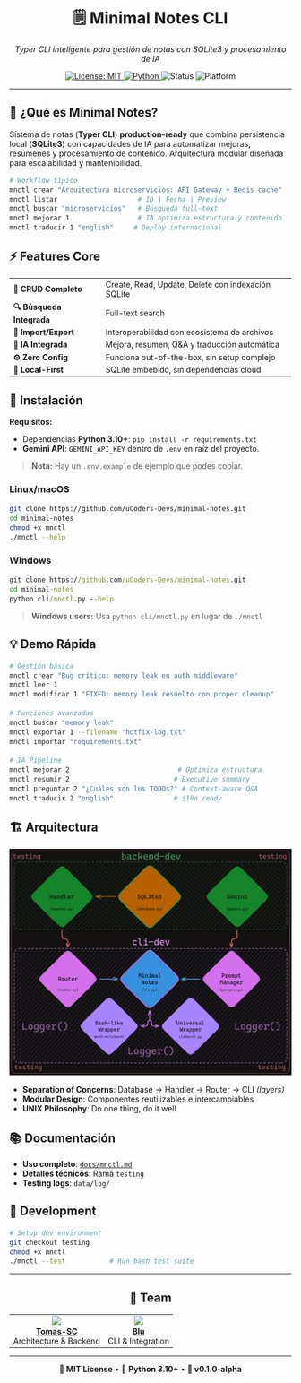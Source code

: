 <p align="center">
  <h1 align="center">🗒️ Minimal Notes CLI</h1>
  <p align="center"><i>Typer CLI inteligente para gestión de notas con SQLite3 y procesamiento de IA</i></p>
  <p align="center">
    <a href="https://opensource.org/licenses/MIT">
      <img src="https://img.shields.io/badge/License-MIT-yellow.svg" alt="License: MIT">
    </a>
    <a href="https://python.org/">
      <img src="https://img.shields.io/badge/Python-3.10+-blue.svg" alt="Python">
    </a>
    <img src="https://img.shields.io/badge/Status-Alpha-orange.svg" alt="Status">
    <img src="https://img.shields.io/badge/Platform-Linux%20%7C%20Windows-lightgrey.svg" alt="Platform">
  </p>
</p>

---

## 🎯 ¿Qué es Minimal Notes?

Sistema de notas (**Typer CLI**) **production-ready** que combina persistencia local (**SQLite3**) con capacidades de IA para automatizar mejoras, resúmenes y procesamiento de contenido. Arquitectura modular diseñada para escalabilidad y mantenibilidad.

```bash
# Workflow típico
mnctl crear "Arquitectura microservicios: API Gateway + Redis cache"
mnctl listar                    # ID | Fecha | Preview
mnctl buscar "microservicios"   # Búsqueda full-text
mnctl mejorar 1                 # IA optimiza estructura y contenido
mnctl traducir 1 "english"     # Deploy internacional
```

## ⚡ Features Core

<table>
<tr>
<td><b>🔧 CRUD Completo</b></td>
<td>Create, Read, Update, Delete con indexación SQLite</td>
</tr>
<tr>
<td><b>🔍 Búsqueda Integrada</b></td>
<td>Full-text search </td>
</tr>
<tr>
<td><b>📁 Import/Export</b></td>
<td>Interoperabilidad con ecosistema de archivos</td>
</tr>
<tr>
<td><b>🤖 IA Integrada</b></td>
<td>Mejora, resumen, Q&A y traducción automática</td>
</tr>
<tr>
<td><b>⚙️ Zero Config</b></td>
<td>Funciona out-of-the-box, sin setup complejo</td>
</tr>
<tr>
<td><b>💾 Local-First</b></td>
<td>SQLite embebido, sin dependencias cloud</td>
</tr>
</table>

## 🚀 Instalación

**Requisitos:** 
- Dependencias **Python 3.10+**: `pip install -r requirements.txt`
- **Gemini API**: `GEMINI_API_KEY` dentro de `.env` en raíz del proyecto.

> **Nota:** Hay un `.env.example` de ejemplo que podes copiar. 
### Linux/macOS

```bash
git clone https://github.com/uCoders-Devs/minimal-notes.git
cd minimal-notes
chmod +x mnctl
./mnctl --help
```

### Windows

```cmd
git clone https://github.com/uCoders-Devs/minimal-notes.git
cd minimal-notes
python cli/mnctl.py --help
```

> **Windows users:** Usa `python cli/mnctl.py` en lugar de `./mnctl`

## 💡 Demo Rápida

```bash
# Gestión básica
mnctl crear "Bug crítico: memory leak en auth middleware"
mnctl leer 1
mnctl modificar 1 "FIXED: memory leak resuelto con proper cleanup"

# Funciones avanzadas
mnctl buscar "memory leak"
mnctl exportar 1 --filename "hotfix-log.txt"
mnctl importar "requirements.txt"

# IA Pipeline
mnctl mejorar 2                           # Optimiza estructura
mnctl resumir 2                          # Executive summary
mnctl preguntar 2 "¿Cuáles son los TODOs?" # Context-aware Q&A
mnctl traducir 2 "english"               # i18n ready
```

## 🏗️ Arquitectura

![](docs/ARCH_GRAPH.png)

-   **Separation of Concerns**: Database -> Handler -> Router -> CLI *(layers)*
-   **Modular Design**: Componentes reutilizables e intercambiables
-   **UNIX Philosophy**: Do one thing, do it well

## 📚 Documentación

-   **Uso completo**: [`docs/mnctl.md`](docs/mnctl.md)
-   **Detalles técnicos**: Rama `testing`
-   **Testing logs**: `data/log/`

## 🔧 Development

```bash
# Setup dev environment
git checkout testing
chmod +x mnctl
./mnctl --test           # Run bash test suite
```

---

  <h2 align="center">👥 Team</h2>

<table align="center">
<tr>
<td align="center">
<a href="https://github.com/Tomas-SC"><img src="https://github.com/Tomas-SC.png" width="100px;"/><br /><b>Tomas-SC</b></a><br/>Architecture & Backend
</td>
<td align="center">  
<a href="https://github.com/bluware-dev"><img src="https://github.com/bluware-dev.png" width="100px;"/><br /><b>Blu</b></a><br/>CLI & Integration
</td>
</tr>
</table>

---

<p align="center">
  <b>📄 MIT License</b> • 
  <b>🐍 Python 3.10+</b> • 
  <b>🔄 v0.1.0-alpha</b>
</p>
